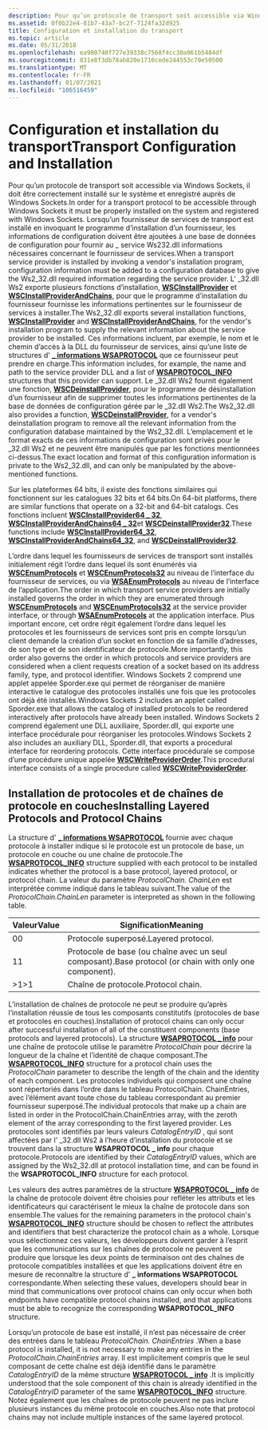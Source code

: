 ```yaml
---
description: Pour qu’un protocole de transport soit accessible via Windows Sockets, il doit être correctement installé sur le système et enregistré auprès de Windows Sockets.
ms.assetid: 0f0b22e4-81b7-43a7-bc2f-7124fa32d925
title: Configuration et installation du transport
ms.topic: article
ms.date: 05/31/2018
ms.openlocfilehash: ea980740f727e39338c7568f4cc30a961b5484df
ms.sourcegitcommit: 831e8f3db78ab820e1710cede244553c70e50500
ms.translationtype: MT
ms.contentlocale: fr-FR
ms.lasthandoff: 01/07/2021
ms.locfileid: "106516459"
---
```

# <a name="transport-configuration-and-installation"></a><span data-ttu-id="7493c-103">Configuration et installation du transport</span><span class="sxs-lookup"><span data-stu-id="7493c-103">Transport Configuration and Installation</span></span>

<span data-ttu-id="7493c-104">Pour qu’un protocole de transport soit accessible via Windows Sockets, il doit être correctement installé sur le système et enregistré auprès de Windows Sockets.</span><span class="sxs-lookup"><span data-stu-id="7493c-104">In order for a transport protocol to be accessible through Windows Sockets it must be properly installed on the system and registered with Windows Sockets.</span></span> <span data-ttu-id="7493c-105">Lorsqu’un fournisseur de services de transport est installé en invoquant le programme d’installation d’un fournisseur, les informations de configuration doivent être ajoutées à une base de données de configuration pour fournir au \_ service Ws232.dll informations nécessaires concernant le fournisseur de services.</span><span class="sxs-lookup"><span data-stu-id="7493c-105">When a transport service provider is installed by invoking a vendor's installation program, configuration information must be added to a configuration database to give the Ws2\_32.dll required information regarding the service provider.</span></span> <span data-ttu-id="7493c-106">L' \_32.dll Ws2 exporte plusieurs fonctions d’installation, [**WSCInstallProvider**](/windows/desktop/api/Ws2spi/nf-ws2spi-wscinstallprovider) et [**WSCInstallProviderAndChains**](/windows/desktop/api/Ws2spi/nf-ws2spi-wscinstallproviderandchains), pour que le programme d’installation du fournisseur fournisse les informations pertinentes sur le fournisseur de services à installer.</span><span class="sxs-lookup"><span data-stu-id="7493c-106">The Ws2\_32.dll exports several installation functions, [**WSCInstallProvider**](/windows/desktop/api/Ws2spi/nf-ws2spi-wscinstallprovider) and [**WSCInstallProviderAndChains**](/windows/desktop/api/Ws2spi/nf-ws2spi-wscinstallproviderandchains), for the vendor's installation program to supply the relevant information about the service provider to be installed.</span></span> <span data-ttu-id="7493c-107">Ces informations incluent, par exemple, le nom et le chemin d’accès à la DLL du fournisseur de services, ainsi qu’une liste de structures d' [**\_ informations WSAPROTOCOL**](/windows/win32/api/winsock2/ns-winsock2-wsaprotocol_infoa) que ce fournisseur peut prendre en charge.</span><span class="sxs-lookup"><span data-stu-id="7493c-107">This information includes, for example, the name and path to the service provider DLL and a list of [**WSAPROTOCOL\_INFO**](/windows/win32/api/winsock2/ns-winsock2-wsaprotocol_infoa) structures that this provider can support.</span></span> <span data-ttu-id="7493c-108">Le \_32.dll Ws2 fournit également une fonction, [**WSCDeinstallProvider**](/windows/desktop/api/Ws2spi/nf-ws2spi-wscdeinstallprovider), pour le programme de désinstallation d’un fournisseur afin de supprimer toutes les informations pertinentes de la base de données de configuration gérée par le \_32.dll Ws2.</span><span class="sxs-lookup"><span data-stu-id="7493c-108">The Ws2\_32.dll also provides a function, [**WSCDeinstallProvider**](/windows/desktop/api/Ws2spi/nf-ws2spi-wscdeinstallprovider), for a vendor's deinstallation program to remove all the relevant information from the configuration database maintained by the Ws2\_32.dll.</span></span> <span data-ttu-id="7493c-109">L’emplacement et le format exacts de ces informations de configuration sont privés pour le \_32.dll Ws2 et ne peuvent être manipulés que par les fonctions mentionnées ci-dessus.</span><span class="sxs-lookup"><span data-stu-id="7493c-109">The exact location and format of this configuration information is private to the Ws2\_32.dll, and can only be manipulated by the above-mentioned functions.</span></span>

<span data-ttu-id="7493c-110">Sur les plateformes 64 bits, il existe des fonctions similaires qui fonctionnent sur les catalogues 32 bits et 64 bits.</span><span class="sxs-lookup"><span data-stu-id="7493c-110">On 64-bit platforms, there are similar functions that operate on a 32-bit and 64-bit catalogs.</span></span> <span data-ttu-id="7493c-111">Ces fonctions incluent [**WSCInstallProvider64 \_ 32**](/windows/desktop/api/Ws2spi/nf-ws2spi-wscinstallprovider64_32), [**WSCInstallProviderAndChains64 \_ 32**](/windows/desktop/api/Ws2spi/nf-ws2spi-wscinstallproviderandchains64_32)et [**WSCDeinstallProvider32**](/windows/desktop/api/Ws2spi/nf-ws2spi-wscdeinstallprovider32).</span><span class="sxs-lookup"><span data-stu-id="7493c-111">These functions include [**WSCInstallProvider64\_32**](/windows/desktop/api/Ws2spi/nf-ws2spi-wscinstallprovider64_32), [**WSCInstallProviderAndChains64\_32**](/windows/desktop/api/Ws2spi/nf-ws2spi-wscinstallproviderandchains64_32), and [**WSCDeinstallProvider32**](/windows/desktop/api/Ws2spi/nf-ws2spi-wscdeinstallprovider32).</span></span>

<span data-ttu-id="7493c-112">L’ordre dans lequel les fournisseurs de services de transport sont installés initialement régit l’ordre dans lequel ils sont énumérés via [**WSCEnumProtocols**](/windows/desktop/api/Ws2spi/nf-ws2spi-wscenumprotocols) et [**WSCEnumProtocols32**](/windows/desktop/api/Ws2spi/nf-ws2spi-wscenumprotocols32) au niveau de l’interface du fournisseur de services, ou via [**WSAEnumProtocols**](/windows/desktop/api/Winsock2/nf-winsock2-wsaenumprotocolsa) au niveau de l’interface de l’application.</span><span class="sxs-lookup"><span data-stu-id="7493c-112">The order in which transport service providers are initially installed governs the order in which they are enumerated through [**WSCEnumProtocols**](/windows/desktop/api/Ws2spi/nf-ws2spi-wscenumprotocols) and [**WSCEnumProtocols32**](/windows/desktop/api/Ws2spi/nf-ws2spi-wscenumprotocols32) at the service provider interface, or through [**WSAEnumProtocols**](/windows/desktop/api/Winsock2/nf-winsock2-wsaenumprotocolsa) at the application interface.</span></span> <span data-ttu-id="7493c-113">Plus important encore, cet ordre régit également l’ordre dans lequel les protocoles et les fournisseurs de services sont pris en compte lorsqu’un client demande la création d’un socket en fonction de sa famille d’adresses, de son type et de son identificateur de protocole.</span><span class="sxs-lookup"><span data-stu-id="7493c-113">More importantly, this order also governs the order in which protocols and service providers are considered when a client requests creation of a socket based on its address family, type, and protocol identifier.</span></span> <span data-ttu-id="7493c-114">Windows Sockets 2 comprend une applet appelée Sporder.exe qui permet de réorganiser de manière interactive le catalogue des protocoles installés une fois que les protocoles ont déjà été installés.</span><span class="sxs-lookup"><span data-stu-id="7493c-114">Windows Sockets 2 includes an applet called Sporder.exe that allows the catalog of installed protocols to be reordered interactively after protocols have already been installed.</span></span> <span data-ttu-id="7493c-115">Windows Sockets 2 comprend également une DLL auxiliaire, Sporder.dll, qui exporte une interface procédurale pour réorganiser les protocoles.</span><span class="sxs-lookup"><span data-stu-id="7493c-115">Windows Sockets 2 also includes an auxiliary DLL, Sporder.dll, that exports a procedural interface for reordering protocols.</span></span> <span data-ttu-id="7493c-116">Cette interface procédurale se compose d’une procédure unique appelée [**WSCWriteProviderOrder**](/windows/desktop/api/Sporder/nf-sporder-wscwriteproviderorder).</span><span class="sxs-lookup"><span data-stu-id="7493c-116">This procedural interface consists of a single procedure called [**WSCWriteProviderOrder**](/windows/desktop/api/Sporder/nf-sporder-wscwriteproviderorder).</span></span>

## <a name="installing-layered-protocols-and-protocol-chains"></a><span data-ttu-id="7493c-117">Installation de protocoles et de chaînes de protocole en couches</span><span class="sxs-lookup"><span data-stu-id="7493c-117">Installing Layered Protocols and Protocol Chains</span></span>

<span data-ttu-id="7493c-118">La structure d' [**\_ informations WSAPROTOCOL**](/windows/win32/api/winsock2/ns-winsock2-wsaprotocol_infoa) fournie avec chaque protocole à installer indique si le protocole est un protocole de base, un protocole en couche ou une chaîne de protocole.</span><span class="sxs-lookup"><span data-stu-id="7493c-118">The [**WSAPROTOCOL\_INFO**](/windows/win32/api/winsock2/ns-winsock2-wsaprotocol_infoa) structure supplied with each protocol to be installed indicates whether the protocol is a base protocol, layered protocol, or protocol chain.</span></span> <span data-ttu-id="7493c-119">La valeur du paramètre *ProtocolChain. ChainLen* est interprétée comme indiqué dans le tableau suivant.</span><span class="sxs-lookup"><span data-stu-id="7493c-119">The value of the *ProtocolChain.ChainLen* parameter is interpreted as shown in the following table.</span></span>

| <span data-ttu-id="7493c-120">Valeur</span><span class="sxs-lookup"><span data-stu-id="7493c-120">Value</span></span> | <span data-ttu-id="7493c-121">Signification</span><span class="sxs-lookup"><span data-stu-id="7493c-121">Meaning</span></span>                                           |
|-------|---------------------------------------------------|
| <span data-ttu-id="7493c-122">0</span><span class="sxs-lookup"><span data-stu-id="7493c-122">0</span></span>     | <span data-ttu-id="7493c-123">Protocole superposé.</span><span class="sxs-lookup"><span data-stu-id="7493c-123">Layered protocol.</span></span>                                 |
| <span data-ttu-id="7493c-124">1</span><span class="sxs-lookup"><span data-stu-id="7493c-124">1</span></span>     | <span data-ttu-id="7493c-125">Protocole de base (ou chaîne avec un seul composant).</span><span class="sxs-lookup"><span data-stu-id="7493c-125">Base protocol (or chain with only one component).</span></span> |
| <span data-ttu-id="7493c-126">>1</span><span class="sxs-lookup"><span data-stu-id="7493c-126">>1</span></span> | <span data-ttu-id="7493c-127">Chaîne de protocole.</span><span class="sxs-lookup"><span data-stu-id="7493c-127">Protocol chain.</span></span>                                   |



 

<span data-ttu-id="7493c-128">L’installation de chaînes de protocole ne peut se produire qu’après l’installation réussie de tous les composants constitutifs (protocoles de base et protocoles en couches).</span><span class="sxs-lookup"><span data-stu-id="7493c-128">Installation of protocol chains can only occur after successful installation of all of the constituent components (base protocols and layered protocols).</span></span> <span data-ttu-id="7493c-129">La structure [**WSAPROTOCOL \_ info**](/windows/win32/api/winsock2/ns-winsock2-wsaprotocol_infoa) pour une chaîne de protocole utilise le paramètre *ProtocolChain* pour décrire la longueur de la chaîne et l’identité de chaque composant.</span><span class="sxs-lookup"><span data-stu-id="7493c-129">The [**WSAPROTOCOL\_INFO**](/windows/win32/api/winsock2/ns-winsock2-wsaprotocol_infoa) structure for a protocol chain uses the *ProtocolChain* parameter to describe the length of the chain and the identity of each component.</span></span> <span data-ttu-id="7493c-130">Les protocoles individuels qui composent une chaîne sont répertoriés dans l’ordre dans le tableau ProtocolChain. ChainEntries, avec l’élément avant toute chose du tableau correspondant au premier fournisseur superposé.</span><span class="sxs-lookup"><span data-stu-id="7493c-130">The individual protocols that make up a chain are listed in order in the ProtocolChain.ChainEntries array, with the zeroth element of the array corresponding to the first layered provider.</span></span> <span data-ttu-id="7493c-131">Les protocoles sont identifiés par leurs valeurs *CatalogEntryID* , qui sont affectées par l' \_32.dll Ws2 à l’heure d’installation du protocole et se trouvent dans la structure **WSAPROTOCOL \_ info** pour chaque protocole.</span><span class="sxs-lookup"><span data-stu-id="7493c-131">Protocols are identified by their *CatalogEntryID* values, which are assigned by the Ws2\_32.dll at protocol installation time, and can be found in the **WSAPROTOCOL\_INFO** structure for each protocol.</span></span>

<span data-ttu-id="7493c-132">Les valeurs des autres paramètres de la structure [**WSAPROTOCOL \_ info**](/windows/win32/api/winsock2/ns-winsock2-wsaprotocol_infoa) de la chaîne de protocole doivent être choisies pour refléter les attributs et les identificateurs qui caractérisent le mieux la chaîne de protocole dans son ensemble.</span><span class="sxs-lookup"><span data-stu-id="7493c-132">The values for the remaining parameters in the protocol chain's [**WSAPROTOCOL\_INFO**](/windows/win32/api/winsock2/ns-winsock2-wsaprotocol_infoa) structure should be chosen to reflect the attributes and identifiers that best characterize the protocol chain as a whole.</span></span> <span data-ttu-id="7493c-133">Lorsque vous sélectionnez ces valeurs, les développeurs doivent garder à l’esprit que les communications sur les chaînes de protocole ne peuvent se produire que lorsque les deux points de terminaison ont des chaînes de protocole compatibles installées et que les applications doivent être en mesure de reconnaître la structure d' **\_ informations WSAPROTOCOL** correspondante.</span><span class="sxs-lookup"><span data-stu-id="7493c-133">When selecting these values, developers should bear in mind that communications over protocol chains can only occur when both endpoints have compatible protocol chains installed, and that applications must be able to recognize the corresponding **WSAPROTOCOL\_INFO** structure.</span></span>

<span data-ttu-id="7493c-134">Lorsqu’un protocole de base est installé, il n’est pas nécessaire de créer des entrées dans le tableau *ProtocolChain. ChainEntries* .</span><span class="sxs-lookup"><span data-stu-id="7493c-134">When a base protocol is installed, it is not necessary to make any entries in the *ProtocolChain.ChainEntries* array.</span></span> <span data-ttu-id="7493c-135">Il est implicitement compris que le seul composant de cette chaîne est déjà identifié dans le paramètre *CatalogEntryID* de la même structure [**WSAPROTOCOL \_ info**](/windows/win32/api/winsock2/ns-winsock2-wsaprotocol_infoa) .</span><span class="sxs-lookup"><span data-stu-id="7493c-135">It is implicitly understood that the sole component of this chain is already identified in the *CatalogEntryID* parameter of the same [**WSAPROTOCOL\_INFO**](/windows/win32/api/winsock2/ns-winsock2-wsaprotocol_infoa) structure.</span></span> <span data-ttu-id="7493c-136">Notez également que les chaînes de protocole peuvent ne pas inclure plusieurs instances du même protocole en couches.</span><span class="sxs-lookup"><span data-stu-id="7493c-136">Also note that protocol chains may not include multiple instances of the same layered protocol.</span></span>

 

 

